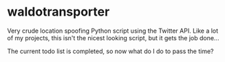 waldotransporter
================

Very crude location spoofing Python script using the Twitter API. Like a lot of my projects, this isn't the nicest looking script, but it gets the job done...

The current todo list is completed, so now what do I do to pass the time?
